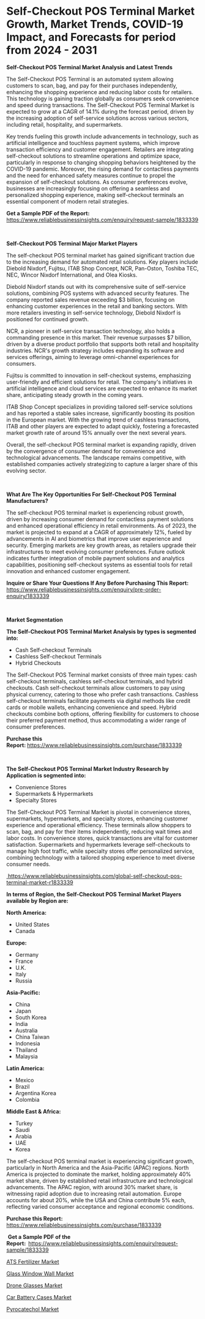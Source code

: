 <p><h1>Self-Checkout POS Terminal Market Growth, Market Trends, COVID-19 Impact, and Forecasts for period from 2024 - 2031</h1></p><p><strong>Self-Checkout POS Terminal Market Analysis and Latest Trends</strong></p>
<p><p>The Self-Checkout POS Terminal is an automated system allowing customers to scan, bag, and pay for their purchases independently, enhancing the shopping experience and reducing labor costs for retailers. This technology is gaining traction globally as consumers seek convenience and speed during transactions. The Self-Checkout POS Terminal Market is expected to grow at a CAGR of 14.1% during the forecast period, driven by the increasing adoption of self-service solutions across various sectors, including retail, hospitality, and supermarkets.</p><p>Key trends fueling this growth include advancements in technology, such as artificial intelligence and touchless payment systems, which improve transaction efficiency and customer engagement. Retailers are integrating self-checkout solutions to streamline operations and optimize space, particularly in response to changing shopping behaviors heightened by the COVID-19 pandemic. Moreover, the rising demand for contactless payments and the need for enhanced safety measures continue to propel the expansion of self-checkout solutions. As consumer preferences evolve, businesses are increasingly focusing on offering a seamless and personalized shopping experience, making self-checkout terminals an essential component of modern retail strategies.</p></p>
<p><strong>Get a Sample PDF of the Report:&nbsp;</strong> <a href="https://www.reliablebusinessinsights.com/enquiry/request-sample/1833339?utm_campaign=1726&utm_medium=2&utm_source=Github&utm_content=ia&utm_term=17102024&utm_id=self-checkout-pos-terminal">https://www.reliablebusinessinsights.com/enquiry/request-sample/1833339</a></p>
<p>&nbsp;</p>
<p><strong>Self-Checkout POS Terminal Major Market Players</strong></p>
<p><p>The self-checkout POS terminal market has gained significant traction due to the increasing demand for automated retail solutions. Key players include Diebold Nixdorf, Fujitsu, ITAB Shop Concept, NCR, Pan-Oston, Toshiba TEC, NEC, Wincor Nixdorf International, and Olea Kiosks. </p><p>Diebold Nixdorf stands out with its comprehensive suite of self-service solutions, combining POS systems with advanced security features. The company reported sales revenue exceeding $3 billion, focusing on enhancing customer experiences in the retail and banking sectors. With more retailers investing in self-service technology, Diebold Nixdorf is positioned for continued growth.</p><p>NCR, a pioneer in self-service transaction technology, also holds a commanding presence in this market. Their revenue surpasses $7 billion, driven by a diverse product portfolio that supports both retail and hospitality industries. NCR's growth strategy includes expanding its software and services offerings, aiming to leverage omni-channel experiences for consumers.</p><p>Fujitsu is committed to innovation in self-checkout systems, emphasizing user-friendly and efficient solutions for retail. The company's initiatives in artificial intelligence and cloud services are expected to enhance its market share, anticipating steady growth in the coming years.</p><p>ITAB Shop Concept specializes in providing tailored self-service solutions and has reported a stable sales increase, significantly boosting its position in the European market. With the growing trend of cashless transactions, ITAB and other players are expected to adapt quickly, fostering a forecasted market growth rate of around 15% annually over the next several years.</p><p>Overall, the self-checkout POS terminal market is expanding rapidly, driven by the convergence of consumer demand for convenience and technological advancements. The landscape remains competitive, with established companies actively strategizing to capture a larger share of this evolving sector.</p></p>
<p>&nbsp;</p>
<p><strong>What Are The Key Opportunities For Self-Checkout POS Terminal Manufacturers?</strong></p>
<p><p>The self-checkout POS terminal market is experiencing robust growth, driven by increasing consumer demand for contactless payment solutions and enhanced operational efficiency in retail environments. As of 2023, the market is projected to expand at a CAGR of approximately 12%, fueled by advancements in AI and biometrics that improve user experience and security. Emerging markets are key growth areas, as retailers upgrade their infrastructures to meet evolving consumer preferences. Future outlook indicates further integration of mobile payment solutions and analytics capabilities, positioning self-checkout systems as essential tools for retail innovation and enhanced customer engagement.</p></p>
<p><strong>Inquire or Share Your Questions If Any Before Purchasing This Report:</strong> <a href="https://www.reliablebusinessinsights.com/enquiry/pre-order-enquiry/1833339?utm_campaign=1726&utm_medium=2&utm_source=Github&utm_content=ia&utm_term=17102024&utm_id=self-checkout-pos-terminal">https://www.reliablebusinessinsights.com/enquiry/pre-order-enquiry/1833339</a></p>
<p>&nbsp;</p>
<p><strong>Market Segmentation</strong></p>
<p><strong>The Self-Checkout POS Terminal Market Analysis by types is segmented into:</strong></p>
<p><ul><li>Cash Self-checkout Terminals</li><li>Cashless Self-checkout Terminals</li><li>Hybrid Checkouts</li></ul></p>
<p><p>The Self-Checkout POS Terminal market consists of three main types: cash self-checkout terminals, cashless self-checkout terminals, and hybrid checkouts. Cash self-checkout terminals allow customers to pay using physical currency, catering to those who prefer cash transactions. Cashless self-checkout terminals facilitate payments via digital methods like credit cards or mobile wallets, enhancing convenience and speed. Hybrid checkouts combine both options, offering flexibility for customers to choose their preferred payment method, thus accommodating a wider range of consumer preferences.</p></p>
<p><strong>Purchase this Report:&nbsp;</strong><a href="https://www.reliablebusinessinsights.com/purchase/1833339?utm_campaign=1726&utm_medium=2&utm_source=Github&utm_content=ia&utm_term=17102024&utm_id=self-checkout-pos-terminal">https://www.reliablebusinessinsights.com/purchase/1833339</a></p>
<p>&nbsp;</p>
<p><strong>The Self-Checkout POS Terminal Market Industry Research by Application is segmented into:</strong></p>
<p><ul><li>Convenience Stores</li><li>Supermarkets & Hypermarkets</li><li>Specialty Stores</li></ul></p>
<p><p>The Self-Checkout POS Terminal Market is pivotal in convenience stores, supermarkets, hypermarkets, and specialty stores, enhancing customer experience and operational efficiency. These terminals allow shoppers to scan, bag, and pay for their items independently, reducing wait times and labor costs. In convenience stores, quick transactions are vital for customer satisfaction. Supermarkets and hypermarkets leverage self-checkouts to manage high foot traffic, while specialty stores offer personalized service, combining technology with a tailored shopping experience to meet diverse consumer needs.</p></p>
<p><a href="https://www.reliablebusinessinsights.com/global-self-checkout-pos-terminal-market-r1833339?utm_campaign=1726&utm_medium=2&utm_source=Github&utm_content=ia&utm_term=17102024&utm_id=self-checkout-pos-terminal">&nbsp;https://www.reliablebusinessinsights.com/global-self-checkout-pos-terminal-market-r1833339</a></p>
<p><strong>In terms of Region, the Self-Checkout POS Terminal Market Players available by Region are:</strong></p>
<p>
    <p> <strong> North America: </strong>
        <ul>
            <li>United States</li>
            <li>Canada</li>
        </ul>
        </p> 
    <p> <strong> Europe: </strong>
        <ul>
            <li>Germany</li>
            <li>France</li>
            <li>U.K.</li>
            <li>Italy</li>
            <li>Russia</li>
        </ul>
        </p> 
    <p> <strong> Asia-Pacific: </strong>
        <ul>
            <li>China</li>
            <li>Japan</li>
            <li>South Korea</li>
            <li>India</li>
            <li>Australia</li>
            <li>China Taiwan</li>
            <li>Indonesia</li>
            <li>Thailand</li>
            <li>Malaysia</li>
        </ul>
        </p> 
    <p> <strong> Latin America: </strong>
        <ul>
            <li>Mexico</li>
            <li>Brazil</li>
            <li>Argentina Korea</li>
            <li>Colombia</li>
        </ul>
        </p> 
    <p> <strong> Middle East & Africa: </strong>
        <ul>
            <li>Turkey</li>
            <li>Saudi</li>
            <li>Arabia</li>
            <li>UAE</li>
            <li>Korea</li>
        </ul>
    </p>
    </p>
<p><p>The self-checkout POS terminal market is experiencing significant growth, particularly in North America and the Asia-Pacific (APAC) regions. North America is projected to dominate the market, holding approximately 40% market share, driven by established retail infrastructure and technological advancements. The APAC region, with around 30% market share, is witnessing rapid adoption due to increasing retail automation. Europe accounts for about 20%, while the USA and China contribute 5% each, reflecting varied consumer acceptance and regional economic conditions.</p></p>
<p><strong>Purchase this Report: </strong><a href="https://www.reliablebusinessinsights.com/purchase/1833339?utm_campaign=1726&utm_medium=2&utm_source=Github&utm_content=ia&utm_term=17102024&utm_id=self-checkout-pos-terminal">https://www.reliablebusinessinsights.com/purchase/1833339</a></p>
<p>&nbsp;<strong>Get a Sample PDF of the Report:&nbsp;&nbsp;</strong><a href="https://www.reliablebusinessinsights.com/enquiry/request-sample/1833339?utm_campaign=1726&utm_medium=2&utm_source=Github&utm_content=ia&utm_term=17102024&utm_id=self-checkout-pos-terminal">https://www.reliablebusinessinsights.com/enquiry/request-sample/1833339</a></p>
<p><strong></strong></p>
<p><p><a href="https://www.linkedin.com/pulse/ats-fertilizer-market-emerging-trends-future-prospects-period-c95oe?utm_campaign=1726&utm_medium=2&utm_source=Github&utm_content=ia&utm_term=17102024&utm_id=self-checkout-pos-terminal">ATS Fertilizer Market</a></p><p><a href="https://www.linkedin.com/pulse/glass-window-wall-market-global-regional-analysis-focus-plkve?utm_campaign=1726&utm_medium=2&utm_source=Github&utm_content=ia&utm_term=17102024&utm_id=self-checkout-pos-terminal">Glass Window Wall Market</a></p><p><a href="https://www.linkedin.com/pulse/drone-glasses-market-trends-detailed-study-its-segmentation-analyzing-jloje?utm_campaign=1726&utm_medium=2&utm_source=Github&utm_content=ia&utm_term=17102024&utm_id=self-checkout-pos-terminal">Drone Glasses Market</a></p><p><a href="https://www.linkedin.com/pulse/car-battery-cases-market-segmentation-in-depth-analysis-phevbev-krnde?utm_campaign=1726&utm_medium=2&utm_source=Github&utm_content=ia&utm_term=17102024&utm_id=self-checkout-pos-terminal">Car Battery Cases Market</a></p><p><a href="https://www.linkedin.com/pulse/pyrocatechol-market-share-size-trends-industry-analysis-report-a0xce?utm_campaign=1726&utm_medium=2&utm_source=Github&utm_content=ia&utm_term=17102024&utm_id=self-checkout-pos-terminal">Pyrocatechol Market</a></p></p>